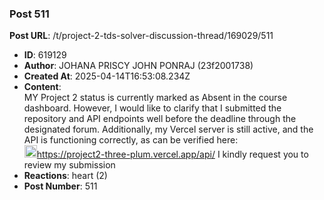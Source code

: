 ### Post 511
**Post URL**: /t/project-2-tds-solver-discussion-thread/169029/511
- **ID**: 619129
- **Author**: JOHANA PRISCY JOHN PONRAJ  (23f2001738)
- **Created At**: 2025-04-14T16:53:08.234Z
- **Content**:  
  MY Project 2 status is currently marked as Absent in the course dashboard. However, I would like to clarify that I submitted the repository and API endpoints well before the deadline through the designated forum.
Additionally, my Vercel server is still active, and the API is functioning correctly, as can be verified here:<br>
<img src="https://emoji.discourse-cdn.com/google/link.png?v=14" title=":link:" class="emoji only-emoji" alt=":link:" loading="lazy" width="20" height="20"><a href="https://project2-three-plum.vercel.app/api/" rel="noopener nofollow ugc">https://project2-three-plum.vercel.app/api/</a>
I kindly request you to review my submission
- **Reactions**: heart (2)
- **Post Number**: 511

